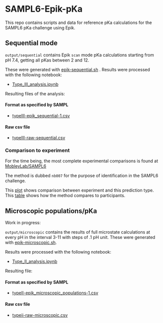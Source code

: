 # SAMPL6-Epik-pKa
This repo contains scripts and data for reference pKa calculations for the SAMPL6 pKa challenge using Epik.

## Sequential mode

`output/sequential` contains Epik `scan` mode pKa calculations starting from pH 7.4, getting all pKas between 2 and 12.

These were generated with [epik-sequential.sh](epik-sequential.sh) . Results were processed with the following notebook:

* [Type_III_analysis.ipynb](Type_III_analysis.ipynb)

Resulting files of the analysis:

#### Format as specified by SAMPL
* [typeIII-epik_sequential-1.csv](typeIII-epik_sequential-1.csv)

#### Raw csv file
* [typeIII-raw-sequential.csv](typeIII-raw-sequential.csv)

### Comparison to experiment

For the time being, the most complete experimental comparisons is found at
 [MobleyLab/SAMPL6](https://github.com/MobleyLab/SAMPL6/tree/master/physical_properties/pKa/analysis/analysis_of_typeIII_predictions)

The method is dubbed `nb007` for the purpose of identification in the SAMPL6 challenge.

This [plot](https://github.com/MobleyLab/SAMPL6/blob/master/physical_properties/pKa/analysis/analysis_of_typeIII_predictions/analysis_outputs_hungarian/pKaCorrelationPlots/nb007.pdf) shows comparison between experiment and this prediction type. This [table](https://github.com/MobleyLab/SAMPL6/blob/master/physical_properties/pKa/analysis/analysis_of_typeIII_predictions/analysis_outputs_hungarian/statistics_table.pdf) shows how the method compares to participants.


## Microscopic populations/pKa

Work in progress:

`output/microscopic` contains the results of full microstate calculations at every pH in the interval 3-11 with steps of .1 pH unit. These were generated with [epik-microscopic.sh](epik-microscopic.sh).

Results were processed with the following notebook:

* [Type_II_analysis.ipynb](Type_II_analysis.ipynb)

Resulting file:

#### Format as specified by SAMPL
* [typeII-epik_microscopic_populations-1.csv](typeII-epik_microscopic_populations-1.csv)

#### Raw csv file
* [typeii-raw-microscopic.csv](typeii-raw-microscopic.csv)
